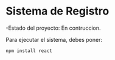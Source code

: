 <h1>Sistema de Registro</h1>

-Estado del proyecto: En contruccion.

Para ejecutar el sistema, debes poner:

```npm install react```
